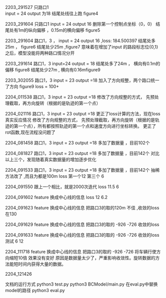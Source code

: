 
2203_291527
只路口1  
input = 24
output 为18
结尾处线往上跑
figure4

2203_291604
只路口1 
input = 24
output 16 删除第一个控制点坐标（0，0）
结尾处有1m的纵向偏移 ，0.15m的横向偏移
figure5

2203_291604
路口1，3 ， 
input = 24
output 16  ,loss: 184.500397
结尾处多25m  ， figure6
结尾处少25m   ,figure7
意味着在增加了input 的路段标志位{0,1}之后，模型没能将两种路口情况分开


2203_291614
路口1，3
input=24
output = 18
结尾处多了24m ， 横向有0.1m的偏移  figure8
结尾处少27m   , 横向有0.16mfigure9




2203_302055
路口1，3
input = 23
output =18
加入了方向规整，两个路口统一了方向   figure9
loss = 100+


2204_011538
路口1，3
input = 23
output =18
修改了方向规整的方式， 先预处理截取，再方向旋转（根据的是轨迹的第一个点）


2204_021116
路口1，3
input = 23
output =18
更正了loss计算的方法，现在loss真实反应情况
修改了方向规整的方式， 先预处理截取，再方向旋转（根据的是轨迹的第一个点），所有都按照轨迹的第一个点和速度方向进行坐标转换。
更正了rot函数,现在流程没问题了



2204_081458
路口1，3
input = 23
output =18
多加了数据量 ，目前102个

2204_081827
路口1，3
input = 23
output =18
多加了数据量 ，目前142个
对比以上三个，发现随着真实数据量的增加逐步优化


2204_091533
路口1，3
input = 23
output =18
多加了数据量 ，目前142个
抽稀方法改了 ,而且为都是100m
loss 第一个12 第三个 6

2204_091550
跟上一个相比，就是2000次迭代
loss   11.5  6

2204_091602
feature 换成中心线的信息
loss 12 6.2


2204_091623
feature 换成中心线的信息
把路口3的取的120m
不佳 ,收敛的loss在130


2204_091629
feature 换成中心线的信息
把路口3的取的 -926 -726
收敛的loss


2204_091633
feature 换成中心线的信息
把路口3的取的 -926 -726
收敛的loss
测试 6 12 


2204_111718
feature 换成中心线的信息
把路口3的取的 -926 -726
将车辆行使方向缩短10倍
效果没有变好
原因是数据量太少了，严重影响收敛性。旋转数据的方法能短时间内获得大量的数据。




2204_121426

文档的运行方式
python3 test.py
python3 BCModel/main.py
在eval.py中替换model的路径
python3 eval.py

